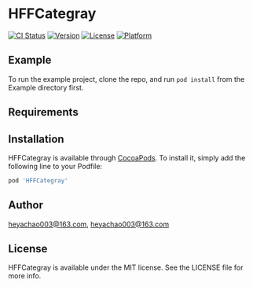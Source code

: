 # HFFCategray

[![CI Status](https://img.shields.io/travis/heyachao003@163.com/HFFCategray.svg?style=flat)](https://travis-ci.org/heyachao003@163.com/HFFCategray)
[![Version](https://img.shields.io/cocoapods/v/HFFCategray.svg?style=flat)](https://cocoapods.org/pods/HFFCategray)
[![License](https://img.shields.io/cocoapods/l/HFFCategray.svg?style=flat)](https://cocoapods.org/pods/HFFCategray)
[![Platform](https://img.shields.io/cocoapods/p/HFFCategray.svg?style=flat)](https://cocoapods.org/pods/HFFCategray)

## Example

To run the example project, clone the repo, and run `pod install` from the Example directory first.

## Requirements

## Installation

HFFCategray is available through [CocoaPods](https://cocoapods.org). To install
it, simply add the following line to your Podfile:

```ruby
pod 'HFFCategray'
```

## Author

heyachao003@163.com, heyachao003@163.com

## License

HFFCategray is available under the MIT license. See the LICENSE file for more info.
